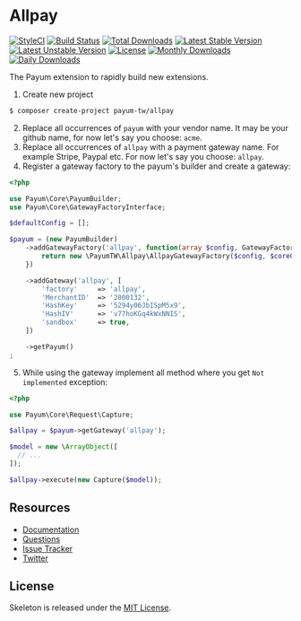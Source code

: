 # Allpay

[![StyleCI](https://styleci.io/repos/63962833/shield?style=flat)](https://styleci.io/repos/63962833)
[![Build Status](https://travis-ci.org/payum-tw/allpay.svg)](https://travis-ci.org/payum-tw/allpay)
[![Total Downloads](https://poser.pugx.org/payum-tw/allpay/d/total.svg)](https://packagist.org/packages/payum-tw/allpay)
[![Latest Stable Version](https://poser.pugx.org/payum-tw/allpay/v/stable.svg)](https://packagist.org/packages/payum-tw/allpay)
[![Latest Unstable Version](https://poser.pugx.org/payum-tw/allpay/v/unstable.svg)](https://packagist.org/packages/payum-tw/allpay)
[![License](https://poser.pugx.org/payum-tw/allpay/license.svg)](https://packagist.org/packages/payum-tw/allpay)
[![Monthly Downloads](https://poser.pugx.org/payum-tw/allpay/d/monthly)](https://packagist.org/packages/payum-tw/allpay)
[![Daily Downloads](https://poser.pugx.org/payum-tw/allpay/d/daily)](https://packagist.org/packages/payum-tw/allpay)

The Payum extension to rapidly build new extensions.

1. Create new project

```bash
$ composer create-project payum-tw/allpay
```

2. Replace all occurrences of `payum` with your vendor name. It may be your github name, for now let's say you choose: `acme`.
3. Replace all occurrences of `allpay` with a payment gateway name. For example Stripe, Paypal etc. For now let's say you choose: `allpay`.
4. Register a gateway factory to the payum's builder and create a gateway:

```php
<?php

use Payum\Core\PayumBuilder;
use Payum\Core\GatewayFactoryInterface;

$defaultConfig = [];

$payum = (new PayumBuilder)
    ->addGatewayFactory('allpay', function(array $config, GatewayFactoryInterface $coreGatewayFactory) {
        return new \PayumTW\Allpay\AllpayGatewayFactory($config, $coreGatewayFactory);
    })

    ->addGateway('allpay', [
        'factory'     => 'allpay',
        'MerchantID'  => '2000132',
        'HashKey'     => '5294y06JbISpM5x9',
        'HashIV'      => 'v77hoKGq4kWxNNIS',
        'sandbox'     => true,
    ])

    ->getPayum()
;
```

5. While using the gateway implement all method where you get `Not implemented` exception:

```php
<?php

use Payum\Core\Request\Capture;

$allpay = $payum->getGateway('allpay');

$model = new \ArrayObject([
  // ...
]);

$allpay->execute(new Capture($model));
```

## Resources

* [Documentation](https://github.com/Payum/Payum/blob/master/src/Payum/Core/Resources/docs/index.md)
* [Questions](http://stackoverflow.com/questions/tagged/payum)
* [Issue Tracker](https://github.com/Payum/Payum/issues)
* [Twitter](https://twitter.com/payumphp)

## License

Skeleton is released under the [MIT License](LICENSE).
